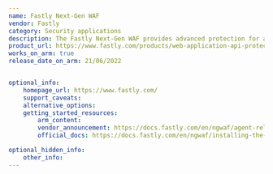 ```yaml
---
name: Fastly Next-Gen WAF
vendor: Fastly 
category: Security applications
description: The Fastly Next-Gen WAF provides advanced protection for applications, APIs, and microservices, wherever they live, from a single unified solution.
product_url: https://www.fastly.com/products/web-application-api-protection
works_on_arm: true
release_date_on_arm: 21/06/2022


optional_info:
    homepage_url: https://www.fastly.com/
    support_caveats:
    alternative_options:
    getting_started_resources:
        arm_content: 
        vendor_announcement: https://docs.fastly.com/en/ngwaf/agent-release-notes#4300-2022-06-21
        official_docs: https://docs.fastly.com/en/ngwaf/installing-the-agent-on-ubuntu

optional_hidden_info:
    other_info:
---
```

